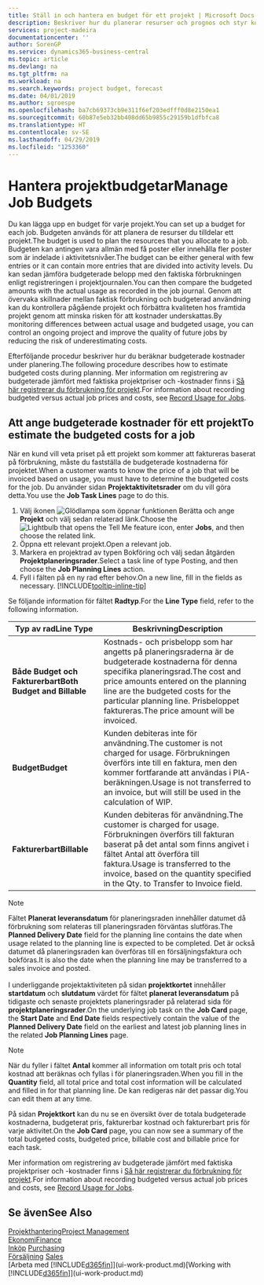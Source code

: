 ```yaml
---
title: Ställ in och hantera en budget för ett projekt | Microsoft Docs
description: Beskriver hur du planerar resurser och prognos och styr kostnader för ett projekt genom att skapa en budget för varje projekt.
services: project-madeira
documentationcenter: ''
author: SorenGP
ms.service: dynamics365-business-central
ms.topic: article
ms.devlang: na
ms.tgt_pltfrm: na
ms.workload: na
ms.search.keywords: project budget, forecast
ms.date: 04/01/2019
ms.author: sgroespe
ms.openlocfilehash: ba7cb69373cb9e311f6ef203edfff0d8e2150ea1
ms.sourcegitcommit: 60b87e5eb32bb408dd65b9855c29159b1dfbfca8
ms.translationtype: HT
ms.contentlocale: sv-SE
ms.lasthandoff: 04/29/2019
ms.locfileid: "1253360"
---
```

# <a name="manage-job-budgets"></a><span data-ttu-id="70c58-103">Hantera projektbudgetar</span><span class="sxs-lookup"><span data-stu-id="70c58-103">Manage Job Budgets</span></span>
<span data-ttu-id="70c58-104">Du kan lägga upp en budget för varje projekt.</span><span class="sxs-lookup"><span data-stu-id="70c58-104">You can set up a budget for each job.</span></span> <span data-ttu-id="70c58-105">Budgeten används för att planera de resurser du tilldelar ett projekt.</span><span class="sxs-lookup"><span data-stu-id="70c58-105">The budget is used to plan the resources that you allocate to a job.</span></span> <span data-ttu-id="70c58-106">Budgeten kan antingen vara allmän med få poster eller innehålla fler poster som är indelade i aktivitetsnivåer.</span><span class="sxs-lookup"><span data-stu-id="70c58-106">The budget can be either general with few entries or it can contain more entries that are divided into activity levels.</span></span> <span data-ttu-id="70c58-107">Du kan sedan jämföra budgeterade belopp med den faktiska förbrukningen enligt registreringen i projektjournalen.</span><span class="sxs-lookup"><span data-stu-id="70c58-107">You can then compare the budgeted amounts with the actual usage as recorded in the job journal.</span></span> <span data-ttu-id="70c58-108">Genom att övervaka skillnader mellan faktisk förbrukning och budgeterad användning kan du kontrollera pågående projekt och förbättra kvaliteten hos framtida projekt genom att minska risken för att kostnader underskattas.</span><span class="sxs-lookup"><span data-stu-id="70c58-108">By monitoring differences between actual usage and budgeted usage, you can control an ongoing project and improve the quality of future jobs by reducing the risk of underestimating costs.</span></span>

<span data-ttu-id="70c58-109">Efterföljande procedur beskriver hur du beräknar budgeterade kostnader under planering.</span><span class="sxs-lookup"><span data-stu-id="70c58-109">The following procedure describes how to estimate budgeted costs during planning.</span></span> <span data-ttu-id="70c58-110">Mer information om registrering av budgeterade jämfört med faktiska projektpriser och -kostnader finns i [Så här registrerar du förbrukning för projekt](projects-how-record-job-usage.md).</span><span class="sxs-lookup"><span data-stu-id="70c58-110">For information about recording budgeted versus actual job prices and costs, see [Record Usage for Jobs](projects-how-record-job-usage.md).</span></span>  

## <a name="JobBudgetCosts"></a> <span data-ttu-id="70c58-111">Att ange budgeterade kostnader för ett projekt</span><span class="sxs-lookup"><span data-stu-id="70c58-111">To estimate the budgeted costs for a job</span></span>
<span data-ttu-id="70c58-112">När en kund vill veta priset på ett projekt som kommer att faktureras baserat på förbrukning, måste du fastställa de budgeterade kostnaderna för projektet.</span><span class="sxs-lookup"><span data-stu-id="70c58-112">When a customer wants to know the price of a job that will be invoiced based on usage, you must have to determine the budgeted costs for the job.</span></span> <span data-ttu-id="70c58-113">Du använder sidan **Projektaktivitetsrader** om du vill göra detta.</span><span class="sxs-lookup"><span data-stu-id="70c58-113">You use the **Job Task Lines** page to do this.</span></span>

1. <span data-ttu-id="70c58-114">Välj ikonen ![Glödlampa som öppnar funktionen Berätta](media/ui-search/search_small.png "Berätta vad du vill göra") och ange **Projekt** och välj sedan relaterad länk.</span><span class="sxs-lookup"><span data-stu-id="70c58-114">Choose the ![Lightbulb that opens the Tell Me feature](media/ui-search/search_small.png "Tell me what you want to do") icon, enter **Jobs**, and then choose the related link.</span></span>  
2. <span data-ttu-id="70c58-115">Öppna ett relevant projekt.</span><span class="sxs-lookup"><span data-stu-id="70c58-115">Open a relevant job.</span></span>
3. <span data-ttu-id="70c58-116">Markera en projektrad av typen Bokföring och välj sedan åtgärden **Projektplaneringsrader**.</span><span class="sxs-lookup"><span data-stu-id="70c58-116">Select a task line of type Posting, and then choose the **Job Planning Lines** action.</span></span>
4. <span data-ttu-id="70c58-117">Fyll i fälten på en ny rad efter behov.</span><span class="sxs-lookup"><span data-stu-id="70c58-117">On a new line, fill in the fields as necessary.</span></span> [!INCLUDE[tooltip-inline-tip](includes/tooltip-inline-tip_md.md)]   

<span data-ttu-id="70c58-118">Se följande information för fältet **Radtyp**.</span><span class="sxs-lookup"><span data-stu-id="70c58-118">For the **Line Type** field, refer to the following information.</span></span>  

| <span data-ttu-id="70c58-119">Typ av rad</span><span class="sxs-lookup"><span data-stu-id="70c58-119">Line Type</span></span> | <span data-ttu-id="70c58-120">Beskrivning</span><span class="sxs-lookup"><span data-stu-id="70c58-120">Description</span></span> |
| --- | --- |
| <span data-ttu-id="70c58-121">**Både Budget och Fakturerbart**</span><span class="sxs-lookup"><span data-stu-id="70c58-121">**Both Budget and Billable**</span></span> |<span data-ttu-id="70c58-122">Kostnads- och prisbelopp som har angetts på planeringsraderna är de budgeterade kostnaderna för denna specifika planeringsrad.</span><span class="sxs-lookup"><span data-stu-id="70c58-122">The cost and price amounts entered on the planning line are the budgeted costs for the particular planning line.</span></span> <span data-ttu-id="70c58-123">Prisbeloppet faktureras.</span><span class="sxs-lookup"><span data-stu-id="70c58-123">The price amount will be invoiced.</span></span> |
| <span data-ttu-id="70c58-124">**Budget**</span><span class="sxs-lookup"><span data-stu-id="70c58-124">**Budget**</span></span> |<span data-ttu-id="70c58-125">Kunden debiteras inte för användning.</span><span class="sxs-lookup"><span data-stu-id="70c58-125">The customer is not charged for usage.</span></span> <span data-ttu-id="70c58-126">Förbrukningen överförs inte till en faktura, men den kommer fortfarande att användas i PIA-beräkningen.</span><span class="sxs-lookup"><span data-stu-id="70c58-126">Usage is not transferred to an invoice, but will still be used in the calculation of WIP.</span></span> |
| <span data-ttu-id="70c58-127">**Fakturerbart**</span><span class="sxs-lookup"><span data-stu-id="70c58-127">**Billable**</span></span> |<span data-ttu-id="70c58-128">Kunden debiteras för användning.</span><span class="sxs-lookup"><span data-stu-id="70c58-128">The customer is charged for usage.</span></span> <span data-ttu-id="70c58-129">Förbrukningen överförs till fakturan baserat på det antal som finns angivet i fältet Antal att överföra till faktura.</span><span class="sxs-lookup"><span data-stu-id="70c58-129">Usage is transferred to the invoice, based on the quantity specified in the Qty. to Transfer to Invoice field.</span></span> |

> [!NOTE]  
> <span data-ttu-id="70c58-130">Fältet **Planerat leveransdatum** för planeringsraden innehåller datumet då förbrukning som relateras till planeringsraden förväntas slutföras.</span><span class="sxs-lookup"><span data-stu-id="70c58-130">The **Planned Delivery Date** field for the planning line contains the date when usage related to the planning line is expected to be completed.</span></span> <span data-ttu-id="70c58-131">Det är också datumet då planeringsraden kan överföras till en försäljningsfaktura och bokföras.</span><span class="sxs-lookup"><span data-stu-id="70c58-131">It is also the date when the planning line may be transferred to a sales invoice and posted.</span></span> <br /><br /> <span data-ttu-id="70c58-132">I underliggande projektaktiviteten på sidan **projektkortet** innehåller **startdatum** och **slutdatum** värdet för fältet **planerat leveransdatum** på tidigaste och senaste projektets planeringsrader på relaterad sida för **projektplaneringsrader**.</span><span class="sxs-lookup"><span data-stu-id="70c58-132">On the underlying job task on the **Job Card** page, the **Start Date** and **End Date** fields respectively contain the value of the **Planned Delivery Date** field on the earliest and latest job planning lines in the related **Job Planning Lines** page.</span></span>

> [!NOTE]  
>   <span data-ttu-id="70c58-133">När du fyller i fältet **Antal** kommer all information om totalt pris och total kostnad att beräknas och fyllas i för planeringsraden.</span><span class="sxs-lookup"><span data-stu-id="70c58-133">When you fill in the **Quantity** field, all total price and total cost information will be calculated and filled in for that planning line.</span></span> <span data-ttu-id="70c58-134">De kan redigeras när det passar dig.</span><span class="sxs-lookup"><span data-stu-id="70c58-134">You can edit them at any time.</span></span>

<span data-ttu-id="70c58-135">På sidan **Projektkort** kan du nu se en översikt över de totala budgeterade kostnaderna, budgeterat pris, fakturerbar kostnad och fakturerbart pris för varje aktivitet.</span><span class="sxs-lookup"><span data-stu-id="70c58-135">On the **Job Card** page, you can now see a summary of the total budgeted costs, budgeted price, billable cost and billable price for each task.</span></span>

<span data-ttu-id="70c58-136">Mer information om registrering av budgeterade jämfört med faktiska projektpriser och -kostnader finns i [Så här registrerar du förbrukning för projekt](projects-how-record-job-usage.md).</span><span class="sxs-lookup"><span data-stu-id="70c58-136">For information about recording budgeted versus actual job prices and costs, see [Record Usage for Jobs](projects-how-record-job-usage.md).</span></span>

## <a name="see-also"></a><span data-ttu-id="70c58-137">Se även</span><span class="sxs-lookup"><span data-stu-id="70c58-137">See Also</span></span>
[<span data-ttu-id="70c58-138">Projekthantering</span><span class="sxs-lookup"><span data-stu-id="70c58-138">Project Management</span></span>](projects-manage-projects.md)  
[<span data-ttu-id="70c58-139">Ekonomi</span><span class="sxs-lookup"><span data-stu-id="70c58-139">Finance</span></span>](finance.md)  
<span data-ttu-id="70c58-140">[Inköp](purchasing-manage-purchasing.md)       </span><span class="sxs-lookup"><span data-stu-id="70c58-140">[Purchasing](purchasing-manage-purchasing.md)       </span></span>  
<span data-ttu-id="70c58-141">[Försäljning](sales-manage-sales.md)    </span><span class="sxs-lookup"><span data-stu-id="70c58-141">[Sales](sales-manage-sales.md)    </span></span>  
<span data-ttu-id="70c58-142">[Arbeta med [!INCLUDE[d365fin](includes/d365fin_md.md)]](ui-work-product.md)</span><span class="sxs-lookup"><span data-stu-id="70c58-142">[Working with [!INCLUDE[d365fin](includes/d365fin_md.md)]](ui-work-product.md)</span></span>  
